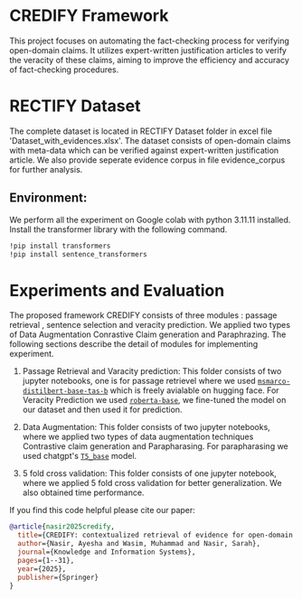 # CREDIFY Framework
This project focuses on automating the fact-checking process for verifying open-domain claims. It utilizes expert-written justification articles to verify the veracity of these claims, aiming to improve the efficiency and accuracy of fact-checking procedures.

# RECTIFY Dataset
The complete dataset is located in RECTIFY Dataset folder in excel file 'Dataset_with_evidences.xlsx'. The dataset consists of open-domain claims with meta-data which can be verified against expert-written justification article. We also provide seperate evidence corpus in file evidence_corpus for further analysis.

## Environment:
We perform all the experiment on Google colab with python 3.11.11 installed. Install the transformer library with the following command.
```bash 
!pip install transformers 
!pip install sentence_transformers
```

# Experiments and Evaluation
The proposed framework CREDIFY consists of three modules : passage retrieval , sentence selection and veracity prediction. We applied two types of Data Augmentation Conrastive Claim generation and Paraphrazing. The following sections describe the detail of modules for implementing experiment.

1. Passage Retrieval and Varacity prediction: This folder consists of two jupyter notebooks, one is for passage retrievel where we used [`msmarco-distilbert-base-tas-b`](https://huggingface.co/sentence-transformers/msmarco-distilbert-base-tas-b) which is freely avialable on hugging face. For Veracity Prediction we used [`roberta-base`](https://huggingface.co/FacebookAI/roberta-base), we fine-tuned the model on our dataset and then used it for prediction.

2. Data Augmentation: This folder consists of two jupyter notebooks, where we applied two types of data augmentation techniques Contrastive claim generation and Parapharasing. For parapharasing we used chatgpt's [`T5_base`](https://huggingface.co/humarin/chatgpt_paraphraser_on_T5_base) model.

3. 5 fold cross validation: This folder consists of one jupyter notebook, where we applied 5 fold cross validation for better generalization. We also obtained time performance.

If you find this code helpful please cite our paper:

```bibtex
@article{nasir2025credify,
  title={CREDIFY: contextualized retrieval of evidence for open-domain fact verification},
  author={Nasir, Ayesha and Wasim, Muhammad and Nasir, Sarah},
  journal={Knowledge and Information Systems},
  pages={1--31},
  year={2025},
  publisher={Springer}
}


